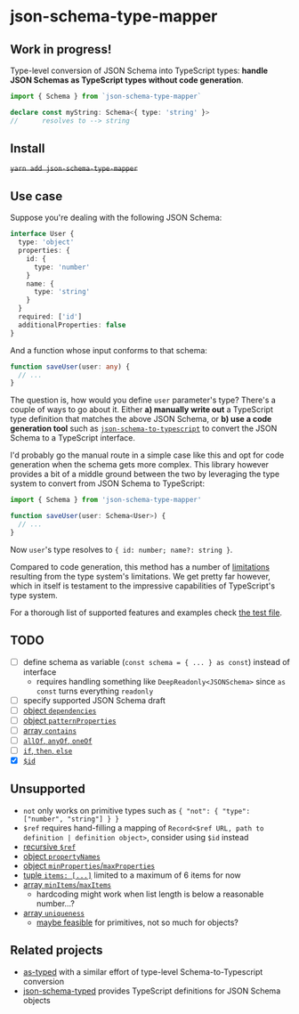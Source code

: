 # json-schema-type-mapper

## Work in progress!

Type-level conversion of JSON Schema into TypeScript types: **handle JSON Schemas as TypeScript types without code generation**.

```typescript
import { Schema } from `json-schema-type-mapper`

declare const myString: Schema<{ type: 'string' }>
//      resolves to --> string
```

## Install

~~`yarn add json-schema-type-mapper`~~

## Use case

Suppose you're dealing with the following JSON Schema:

```typescript
interface User {
  type: 'object'
  properties: {
    id: {
      type: 'number'
    }
    name: {
      type: 'string'
    }
  }
  required: ['id']
  additionalProperties: false
}
```

And a function whose input conforms to that schema:

```typescript
function saveUser(user: any) {
  // ...
}
```

The question is, how would you define `user` parameter's type? There's a couple of ways to go about it. Either **a) manually write out** a TypeScript type definition that matches the above JSON Schema, or **b) use a code generation tool** such as [`json-schema-to-typescript`](https://github.com/bcherny/json-schema-to-typescript) to convert the JSON Schema to a TypeScript interface.

I'd probably go the manual route in a simple case like this and opt for code generation when the schema gets more complex. This library however provides a bit of a middle ground between the two by leveraging the type system to convert from JSON Schema to TypeScript:

```typescript
import { Schema } from 'json-schema-type-mapper'

function saveUser(user: Schema<User>) {
  // ...
}
```

Now `user`'s type resolves to `{ id: number; name?: string }`.


Compared to code generation, this method has a number of [limitations](#Unsupported) resulting from the type system's limitations. We get pretty far however, which in itself is testament to the impressive capabilities of TypeScript's type system.

For a thorough list of supported features and examples check [the test file](./index.test-d.ts).

## TODO

- [ ] define schema as variable (`const schema = { ... } as const`) instead of interface
    - requires handling something like `DeepReadonly<JSONSchema>` since `as const` turns everything `readonly`
- [ ] specify supported JSON Schema draft
- [ ] [object `dependencies`](https://json-schema.org/understanding-json-schema/reference/object.html#dependencies)
- [ ] [object `patternProperties`](https://json-schema.org/understanding-json-schema/reference/object.html#dependencies)
- [ ] [array `contains`](https://json-schema.org/understanding-json-schema/reference/array.html#list-validation)
- [ ] [`allOf`, `anyOf`, `oneOf`](https://json-schema.org/understanding-json-schema/reference/combining.html)
- [ ] [`if`, `then`, `else`](https://json-schema.org/understanding-json-schema/reference/conditionals.html)
- [x] [`$id`](https://json-schema.org/understanding-json-schema/structuring.html#using-id-with-ref)

## Unsupported

- `not` only works on primitive types such as `{ "not": { "type": ["number", "string"] } }`
- `$ref` requires hand-filling a mapping of `Record<$ref URL, path to definition | definition object>`, consider using `$id` instead
- [recursive `$ref`](https://json-schema.org/understanding-json-schema/structuring.html#recursion)
- [object `propertyNames`](https://json-schema.org/understanding-json-schema/reference/object.html#property-names)
- [object `minProperties`/`maxProperties`](https://json-schema.org/understanding-json-schema/reference/object.html#size)
- [tuple `items: [...]`](https://json-schema.org/understanding-json-schema/reference/array.html#list-validation) limited to a maximum of 6 items for now
- [array `minItems`/`maxItems`](https://json-schema.org/understanding-json-schema/reference/array.html#length)
    - hardcoding might work when list length is below a reasonable number...?
- [array `uniqueness`](https://json-schema.org/understanding-json-schema/reference/array.html#uniqueness)
    - [maybe feasible](https://stackoverflow.com/a/57021889/1763012) for primitives, not so much for objects?

## Related projects

- [as-typed](https://github.com/wix-incubator/as-typed) with a similar effort of type-level Schema-to-Typescript conversion
- [json-schema-typed](https://github.com/typeslick/json-schema-typed) provides TypeScript definitions for JSON Schema objects
